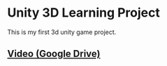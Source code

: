 # Unity 3D Learning Project
 This is my first 3d unity game project.

 ## [Video (Google Drive)](https://drive.google.com/drive/folders/1G5jQM1697QoCXEkmKPfcHv4Ipiy78Q8O)
